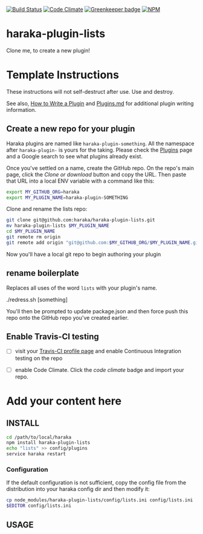 [![Build Status][ci-img]][ci-url]
[![Code Climate][clim-img]][clim-url]
[![Greenkeeper badge][gk-img]][gk-url]
[![NPM][npm-img]][npm-url]
<!-- requires URL update [![Windows Build Status][ci-win-img]][ci-win-url] -->
<!-- doesn't work in haraka plugins... yet. [![Code Coverage][cov-img]][cov-url]-->

# haraka-plugin-lists

Clone me, to create a new plugin!

# Template Instructions

These instructions will not self-destruct after use. Use and destroy.

See also, [How to Write a Plugin](https://github.com/haraka/Haraka/wiki/Write-a-Plugin) and [Plugins.md](https://github.com/haraka/Haraka/blob/master/docs/Plugins.md) for additional plugin writing information.

## Create a new repo for your plugin

Haraka plugins are named like `haraka-plugin-something`. All the namespace after `haraka-plugin-` is yours for the taking. Please check the [Plugins]() page and a Google search to see what plugins already exist.

Once you've settled on a name, create the GitHub repo. On the repo's main page, click the _Clone or download_ button and copy the URL. Then paste that URL into a local ENV variable with a command like this:

```sh
export MY_GITHUB_ORG=haraka
export MY_PLUGIN_NAME=haraka-plugin-SOMETHING
```

Clone and rename the lists repo:

```sh
git clone git@github.com:haraka/haraka-plugin-lists.git
mv haraka-plugin-lists $MY_PLUGIN_NAME
cd $MY_PLUGIN_NAME
git remote rm origin
git remote add origin "git@github.com:$MY_GITHUB_ORG/$MY_PLUGIN_NAME.git"
```

Now you'll have a local git repo to begin authoring your plugin

## rename boilerplate

Replaces all uses of the word `lists` with your plugin's name.

./redress.sh [something]

You'll then be prompted to update package.json and then force push this repo onto the GitHub repo you've created earlier.


## Enable Travis-CI testing

- [ ] visit your [Travis-CI profile page](https://travis-ci.org/profile) and enable Continuous Integration testing on the repo
- [ ] enable Code Climate. Click the _code climate_ badge and import your repo.



# Add your content here

## INSTALL

```sh
cd /path/to/local/haraka
npm install haraka-plugin-lists
echo "lists" >> config/plugins
service haraka restart
```

### Configuration

If the default configuration is not sufficient, copy the config file from the distribution into your haraka config dir and then modify it:

```sh
cp node_modules/haraka-plugin-lists/config/lists.ini config/lists.ini
$EDITOR config/lists.ini
```

## USAGE


<!-- leave these buried at the bottom of the document -->
[ci-img]: https://travis-ci.com/ztipnis/haraka-plugin-lists.svg
[ci-url]: https://travis-ci.com/ztipnis/haraka-plugin-lists
[ci-win-img]: https://ci.appveyor.com/api/projects/status/CHANGETHIS?svg=true
[ci-win-url]: https://ci.appveyor.com/project/haraka/haraka-CHANGETHIS
[cov-img]: https://codecov.io/github/haraka/haraka-plugin-lists/coverage.svg
[cov-url]: https://codecov.io/github/haraka/haraka-plugin-lists
[clim-img]: https://codeclimate.com/github/ztipnis/haraka-plugin-lists/badges/gpa.svg
[clim-url]: https://codeclimate.com/github/ztipnis/haraka-plugin-lists
[gk-img]: https://badges.greenkeeper.io/haraka/haraka-plugin-lists.svg
[gk-url]: https://greenkeeper.io/
[npm-img]: https://nodei.co/npm/haraka-plugin-lists.png
[npm-url]: https://www.npmjs.com/package/haraka-plugin-lists
